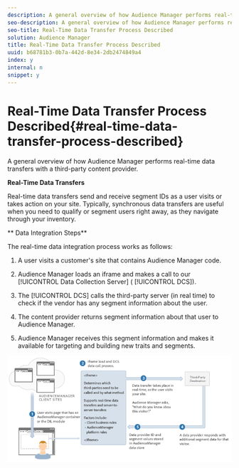 ```yaml
---
description: A general overview of how Audience Manager performs real-time data transfers with a third-party content provider.
seo-description: A general overview of how Audience Manager performs real-time data transfers with a third-party content provider.
seo-title: Real-Time Data Transfer Process Described
solution: Audience Manager
title: Real-Time Data Transfer Process Described
uuid: b68781b3-0b7a-442d-8e34-2db2474849a4
index: y
internal: n
snippet: y
---
```


# Real-Time Data Transfer Process Described{#real-time-data-transfer-process-described}

A general overview of how Audience Manager performs real-time data transfers with a third-party content provider.

<!-- 

real-time-data-transfer-explained.xml

 -->

**Real-Time Data Transfers**

Real-time data transfers send and receive segment IDs as a user visits or takes action on your site. Typically, synchronous data transfers are useful when you need to qualify or segment users right away, as they navigate through your inventory.

** Data Integration Steps**

The real-time data integration process works as follows:

1. A user visits a customer's site that contains Audience Manager code. 
1. Audience Manager loads an iframe and makes a call to our [!UICONTROL Data Collection Server] ( [!UICONTROL DCS]). 

1. The [!UICONTROL DCS] calls the third-party server (in real time) to check if the vendor has any segment information about the user. 
1. The content provider returns segment information about that user to Audience Manager. 
1. Audience Manager receives this segment information and makes it available for targeting and building new traits and segments.

![](assets/rt_reduce70.png)

